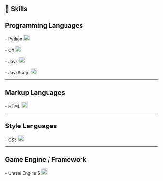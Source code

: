 ## 🌟 Skills

## Programming Languages  

<p>- Python <a href="https://www.python.org/" target="_blank" rel="noreferrer">
  <img src="https://raw.githubusercontent.com/danielcranney/readme-generator/main/public/icons/skills/python-colored.svg" width="20" height="20" alt="Python" />
</a></p>

<p>- C# <a href="https://docs.microsoft.com/en-us/dotnet/csharp/" target="_blank" rel="noreferrer">
  <img src="https://raw.githubusercontent.com/danielcranney/readme-generator/main/public/icons/skills/csharp-colored.svg" width="20" height="20" alt="C#" />
</a></p>

<p>- Java <a href="https://www.java.com/" target="_blank" rel="noreferrer">
  <img src="https://raw.githubusercontent.com/danielcranney/readme-generator/main/public/icons/skills/java-colored.svg" width="20" height="20" alt="Java" />
</a></p>

<p>- JavaScript <a href="https://developer.mozilla.org/en-US/docs/Web/JavaScript" target="_blank" rel="noreferrer">
  <img src="https://raw.githubusercontent.com/danielcranney/readme-generator/main/public/icons/skills/javascript-colored.svg" width="20" height="20" alt="JavaScript" />
</a></p>

---

## Markup Languages  

<p>- HTML <a href="https://developer.mozilla.org/en-US/docs/Glossary/HTML5" target="_blank" rel="noreferrer">
  <img src="https://raw.githubusercontent.com/danielcranney/readme-generator/main/public/icons/skills/html5-colored.svg" width="20" height="20" alt="HTML5" />
</a></p>

---

## Style Languages  

<p>- CSS <a href="https://www.w3.org/TR/CSS/#css" target="_blank" rel="noreferrer">
  <img src="https://raw.githubusercontent.com/danielcranney/readme-generator/main/public/icons/skills/css3-colored.svg" width="20" height="20" alt="CSS3" />
</a></p>

---

## Game Engine / Framework  

<p>- Unreal Engine 5 <a href="https://www.unrealengine.com/en-US" target="_blank" rel="noreferrer">
  <img src="https://img.icons8.com/win10/512/FFFFFF/unreal-engine.png" width="20" height="20" alt="Unreal Engine 5" />
</a></p>
